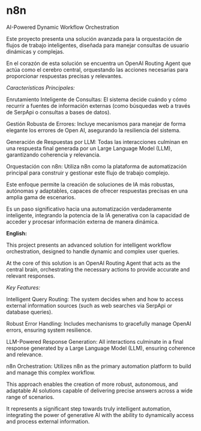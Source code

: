 # n8n
AI-Powered Dynamic Workflow Orchestration

Este proyecto presenta una solución avanzada para la orquestación de flujos de trabajo inteligentes, diseñada para manejar consultas de usuario dinámicas y complejas. 

En el corazón de esta solución se encuentra un OpenAI Routing Agent que actúa como el cerebro central, orquestando las acciones necesarias para proporcionar respuestas precisas y relevantes.

*Características Principales:*

Enrutamiento Inteligente de Consultas: El sistema decide cuándo y cómo recurrir a fuentes de información externas (como búsquedas web a través de SerpApi o consultas a bases de datos).

Gestión Robusta de Errores: Incluye mecanismos para manejar de forma elegante los errores de Open AI, asegurando la resiliencia del sistema.

Generación de Respuestas por LLM: Todas las interacciones culminan en una respuesta final generada por un Large Language Model (LLM), garantizando coherencia y relevancia.

Orquestación con n8n: Utiliza n8n como la plataforma de automatización principal para construir y gestionar este flujo de trabajo complejo.

Este enfoque permite la creación de soluciones de IA más robustas, autónomas y adaptables, capaces de ofrecer respuestas precisas en una amplia gama de escenarios. 

Es un paso significativo hacia una automatización verdaderamente inteligente, integrando la potencia de la IA generativa con la capacidad de acceder y procesar información externa de manera dinámica.

**English:**

This project presents an advanced solution for intelligent workflow orchestration, designed to handle dynamic and complex user queries. 

At the core of this solution is an OpenAI Routing Agent that acts as the central brain, orchestrating the necessary actions to provide accurate and relevant responses.

*Key Features:*

Intelligent Query Routing: The system decides when and how to access external information sources (such as web searches via SerpApi or database queries).

Robust Error Handling: Includes mechanisms to gracefully manage OpenAI errors, ensuring system resilience.

LLM-Powered Response Generation: All interactions culminate in a final response generated by a Large Language Model (LLM), ensuring coherence and relevance.

n8n Orchestration: Utilizes n8n as the primary automation platform to build and manage this complex workflow.

This approach enables the creation of more robust, autonomous, and adaptable AI solutions capable of delivering precise answers across a wide range of scenarios. 

It represents a significant step towards truly intelligent automation, integrating the power of generative AI with the ability to dynamically access and process external information.

